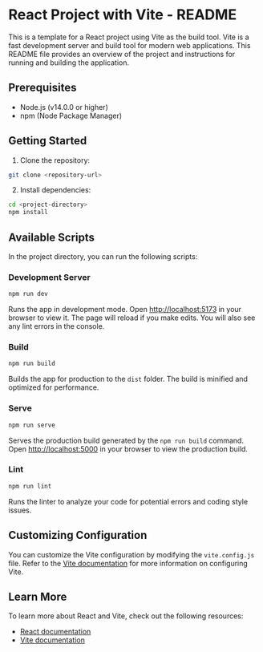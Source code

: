 # React Project with Vite - README

This is a template for a React project using Vite as the build tool. Vite is a fast development server and build tool for modern web applications. This README file provides an overview of the project and instructions for running and building the application.

## Prerequisites
- Node.js (v14.0.0 or higher)
- npm (Node Package Manager)

## Getting Started

1. Clone the repository:

```bash
git clone <repository-url>
```

2. Install dependencies:

```bash
cd <project-directory>
npm install
```

## Available Scripts

In the project directory, you can run the following scripts:

### Development Server

```bash
npm run dev
```

Runs the app in development mode. Open [http://localhost:5173](http://localhost:5173) in your browser to view it. The page will reload if you make edits. You will also see any lint errors in the console.

### Build

```bash
npm run build
```

Builds the app for production to the `dist` folder. The build is minified and optimized for performance.

### Serve

```bash
npm run serve
```

Serves the production build generated by the `npm run build` command. Open [http://localhost:5000](http://localhost:5000) in your browser to view the production build.

### Lint

```bash
npm run lint
```

Runs the linter to analyze your code for potential errors and coding style issues.

## Customizing Configuration

You can customize the Vite configuration by modifying the `vite.config.js` file. Refer to the [Vite documentation](https://vitejs.dev/guide/) for more information on configuring Vite.

## Learn More

To learn more about React and Vite, check out the following resources:

- [React documentation](https://reactjs.org/)
- [Vite documentation](https://vitejs.dev/)
